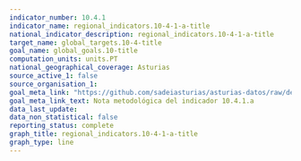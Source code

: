 ```yaml
---
indicator_number: 10.4.1
indicator_name: regional_indicators.10-4-1-a-title
national_indicator_description: regional_indicators.10-4-1-a-title
target_name: global_targets.10-4-title
goal_name: global_goals.10-title
computation_units: units.PT
national_geographical_coverage: Asturias
source_active_1: false
source_organisation_1:  
goal_meta_link: "https://github.com/sadeiasturias/asturias-datos/raw/develop/descargas/methodology/10.4.1.a.pdf"
goal_meta_link_text: Nota metodológica del indicador 10.4.1.a
data_last_update:  
data_non_statistical: false
reporting_status: complete
graph_title: regional_indicators.10-4-1-a-title
graph_type: line
---
```

